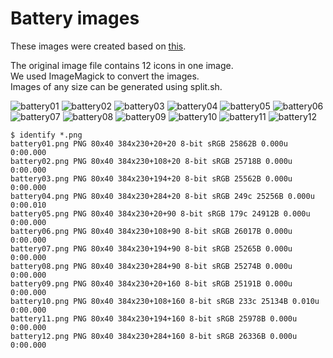 # Battery images
These images were created based on [this](https://www.vecteezy.com/vector-art/4463427-vector-illustration-of-battery-level-icon-set-suitable-for-design-element-of-battery-percentage-notification-power-storage-information-and-battery-capacity-indicator).   


The original image file contains 12 icons in one image.   
We used ImageMagick to convert the images.   
Images of any size can be generated using split.sh.

![battery01](https://github.com/user-attachments/assets/587ad250-fe71-4cfc-9aaf-012d0ab15fa3)
![battery02](https://github.com/user-attachments/assets/16589767-817c-4a19-9e6e-d01726b8ce84)
![battery03](https://github.com/user-attachments/assets/62eb63d6-7315-4e84-9cdd-6f75bc06f857)
![battery04](https://github.com/user-attachments/assets/71f0f3f1-ec6f-49a9-bfca-3f7fe50d8279)
![battery05](https://github.com/user-attachments/assets/881c7689-25a2-432b-9cc3-41262ee6c301)
![battery06](https://github.com/user-attachments/assets/61fe951b-4e79-40e0-99b4-6603ffe531b3)
![battery07](https://github.com/user-attachments/assets/cdbbbeed-f2f1-40fe-8882-0ed1f448ccc9)
![battery08](https://github.com/user-attachments/assets/838d1d88-b8b2-4b77-85a0-d5a0a78f25cf)
![battery09](https://github.com/user-attachments/assets/a6d96d2f-3f57-41b3-9dac-db6fff98dd4f)
![battery10](https://github.com/user-attachments/assets/096bfdd6-2b11-41a1-b051-f74bda429eee)
![battery11](https://github.com/user-attachments/assets/27efddd6-7717-42ba-8c0f-6c2ab98d8d59)
![battery12](https://github.com/user-attachments/assets/88aa15d3-3e22-49eb-a837-73d502524105)

```
$ identify *.png
battery01.png PNG 80x40 384x230+20+20 8-bit sRGB 25862B 0.000u 0:00.000
battery02.png PNG 80x40 384x230+108+20 8-bit sRGB 25718B 0.000u 0:00.000
battery03.png PNG 80x40 384x230+194+20 8-bit sRGB 25562B 0.000u 0:00.000
battery04.png PNG 80x40 384x230+284+20 8-bit sRGB 249c 25256B 0.000u 0:00.010
battery05.png PNG 80x40 384x230+20+90 8-bit sRGB 179c 24912B 0.000u 0:00.000
battery06.png PNG 80x40 384x230+108+90 8-bit sRGB 26017B 0.000u 0:00.000
battery07.png PNG 80x40 384x230+194+90 8-bit sRGB 25265B 0.000u 0:00.000
battery08.png PNG 80x40 384x230+284+90 8-bit sRGB 25274B 0.000u 0:00.000
battery09.png PNG 80x40 384x230+20+160 8-bit sRGB 25191B 0.000u 0:00.000
battery10.png PNG 80x40 384x230+108+160 8-bit sRGB 233c 25134B 0.010u 0:00.000
battery11.png PNG 80x40 384x230+194+160 8-bit sRGB 25978B 0.000u 0:00.000
battery12.png PNG 80x40 384x230+284+160 8-bit sRGB 26336B 0.000u 0:00.000
```

